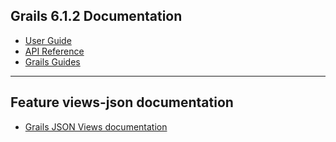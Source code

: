 ## Grails 6.1.2 Documentation

- [User Guide](https://docs.grails.org/6.1.2/guide/index.html)
- [API Reference](https://docs.grails.org/6.1.2/api/index.html)
- [Grails Guides](https://guides.grails.org/index.html)
---

## Feature views-json documentation

- [Grails JSON Views documentation](https://views.grails.org/)

